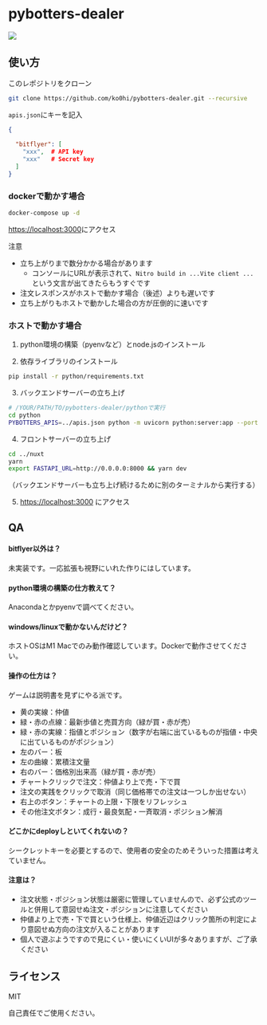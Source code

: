 # pybotters-dealer

![](img/sample.gif)

## 使い方

このレポジトリをクローン

```bash
git clone https://github.com/ko0hi/pybotters-dealer.git --recursive
```

`apis.json`にキーを記入

```json
{
  
  "bitflyer": [
    "xxx",  # API key
    "xxx"   # Secret key
  ]
}
```

### dockerで動かす場合

```bash
docker-compose up -d
```

[https://localhost:3000]()にアクセス 

注意
- 立ち上がりまで数分かかる場合があります
  - コンソールにURLが表示されて、`Nitro build in ...Vite client ...`という文言が出てきたらもうすぐです
- 注文レスポンスがホストで動かす場合（後述）よりも遅いです
- 立ち上がりもホストで動かした場合の方が圧倒的に速いです


### ホストで動かす場合
1. python環境の構築（pyenvなど）とnode.jsのインストール

2. 依存ライブラリのインストール
```bash
pip install -r python/requirements.txt
```

3. バックエンドサーバーの立ち上げ
```bash
# /YOUR/PATH/TO/pybotters-dealer/pythonで実行
cd python
PYBOTTERS_APIS=../apis.json python -m uvicorn python:server:app --port 0.0.0.0
```

4. フロントサーバーの立ち上げ
```bash
cd ../nuxt
yarn
export FASTAPI_URL=http://0.0.0.0:8000 && yarn dev
```
（バックエンドサーバーも立ち上げ続けるために別のターミナルから実行する）

5. [https://localhost:3000]() にアクセス


## QA

#### bitflyer以外は？
未実装です。一応拡張も視野にいれた作りにはしています。

#### python環境の構築の仕方教えて？
Anacondaとかpyenvで調べてください。

#### windows/linuxで動かないんだけど？
ホストOSはM1 Macでのみ動作確認しています。Dockerで動作させてください。

#### 操作の仕方は？
ゲームは説明書を見ずにやる派です。

- 黄の実線：仲値
- 緑・赤の点線：最新歩値と売買方向（緑が買・赤が売）
- 緑・赤の実線：指値とポジション（数字が右端に出ているものが指値・中央に出ているものがポジション）
- 左のバー：板
- 左の曲線：累積注文量
- 右のバー：価格別出来高（緑が買・赤が売）
- チャートクリックで注文：仲値より上で売・下で買
- 注文の実践をクリックで取消（同じ価格帯での注文は一つしか出せない）
- 右上のボタン：チャートの上限・下限をリフレッシュ
- その他注文ボタン：成行・最良気配・一斉取消・ポジション解消

#### どこかにdeployしといてくれないの？
シークレットキーを必要とするので、使用者の安全のためそういった措置は考えていません。

#### 注意は？
- 注文状態・ポジション状態は厳密に管理していませんので、必ず公式のツールと併用して意図せぬ注文・ポジションに注意してください
- 仲値より上で売・下で買という仕様上、仲値近辺はクリック箇所の判定により意図せぬ方向の注文が入ることがあります
- 個人で遊ぶようですので見にくい・使いにくいUIが多々ありますが、ご了承ください

## ライセンス
MIT

自己責任でご使用ください。
